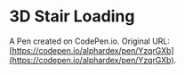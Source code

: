 # 3D Stair Loading

A Pen created on CodePen.io. Original URL: [https://codepen.io/alphardex/pen/YzqrGXb](https://codepen.io/alphardex/pen/YzqrGXb).


